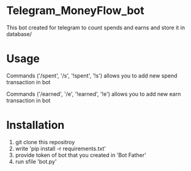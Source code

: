 # Telegram_MoneyFlow_bot
 
 This bot created for telegram to count spends and earns and store it in database/


 # Usage
 Commands ('/spent', '/s', '!spent', '!s') allows you to add new spend transaction in bot

 Commands ('/earned', '/e', '!earned', '!e') allows you to add new earn transaction in bot	

# Installation
1. git clone this repositroy
2. write 'pip install -r requirements.txt'
3. provide token of bot that you created in 'Bot Father'
4. run sfile 'bot.py'